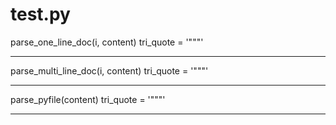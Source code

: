 # test.py
parse_one_line_doc(i, content)
tri_quote = '"""'


******
parse_multi_line_doc(i, content)
tri_quote = '"""'


******
parse_pyfile(content)
tri_quote = '"""'


******